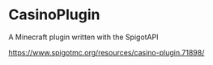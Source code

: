 # CasinoPlugin
A Minecraft plugin written with the SpigotAPI

https://www.spigotmc.org/resources/casino-plugin.71898/
